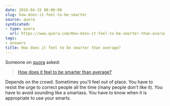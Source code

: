 ```yaml
---
date: 2016-04-15 00:00:00
slug: how-does-it-feel-to-be-smarter
source: quora
syndicated:
- type: quora
  url: https://www.quora.com/How-does-it-feel-to-be-smarter-than-average/answer/Roy-Tang
tags:
- answers
title: How does it feel to be smarter than average?
---
```


Someone on [quora](https://quora.com) asked:

> [How does it feel to be smarter than average?](https://www.quora.com/How-does-it-feel-to-be-smarter-than-average/answer/Roy-Tang)


Depends on the crowd. Sometimes you'll feel out of place. You have to resist the urge to correct people all the time (many people don't like it). You have to avoid sounding like a smartass. You have to know when it is appropriate to use your smarts.
